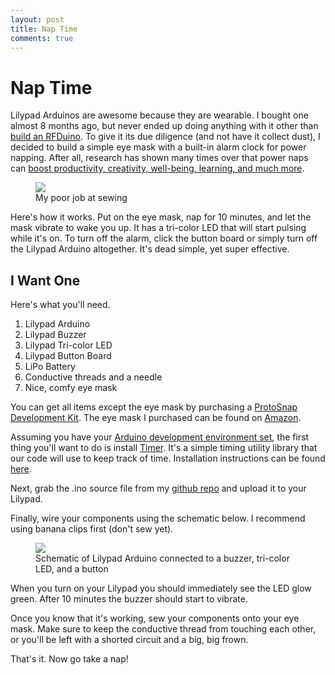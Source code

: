 ```yaml
---
layout: post
title: Nap Time
comments: true
---
```


# Nap Time

Lilypad Arduinos are awesome because they are wearable.  I bought one almost 8 months ago, but never ended up doing anything with it other than [build an RFDuino](http://kenhirakawa.com/one-way-rf-communication-with-arduino-and-node/).  To give it its due diligence (and not have it collect dust), I decided to build a simple eye mask with a built-in alarm clock for power napping.  After all, research has shown many times over that power naps can [boost productivity, creativity, well-being, learning, and much more](http://io9.com/the-science-behind-power-naps-and-why-theyre-so-damne-1401366016).

<figure>
	<img src="{{ site.url }}/assets/images/nap-time-final.jpg">
	<figcaption>My poor job at sewing</figcaption>
</figure>

Here's how it works.  Put on the eye mask, nap for 10 minutes, and let the mask vibrate to wake you up.  It has a tri-color LED that will start pulsing while it's on. To turn off the alarm, click the button board or simply turn off the Lilypad Arduino altogether.  It's dead simple, yet super effective.

## I Want One

Here's what you'll need.

1. Lilypad Arduino
2. Lilypad Buzzer
3. Lilypad Tri-color LED
4. Lilypad Button Board
5. LiPo Battery
6. Conductive threads and a needle
7. Nice, comfy eye mask

You can get all items except the eye mask by purchasing a [ProtoSnap Development Kit](https://www.sparkfun.com/products/11261).  The eye mask I purchased can be found on [Amazon](http://www.amazon.com/Dream-Zone--Earth-Therapeutics-Sleep/dp/B000JE2C9Y/ref=sr_1_3?ie=UTF8&qid=1383798238&sr=8-3&keywords=eyemask).

Assuming you have your [Arduino development environment set](http://arduino.cc/en/Guide/HomePage#.UwKTLEJdUzF), the first thing you'll want to do is install [Timer](http://playground.arduino.cc/Code/Timer#Installation). It's a simple timing utility library that our code will use to keep track of time. Installation instructions can be found [here](http://playground.arduino.cc/Code/Timer#Installation). 

Next, grab the .ino source file from my [github repo](https://github.com/khirakawa/power-napper/blob/master/src/nap.ino) and upload it to your Lilypad.

Finally, wire your components using the schematic below.  I recommend using banana clips first (don't sew yet).

<figure>
	<img src="{{ site.url }}/assets/images/nap-time-lilypad-schematic.png">
	<figcaption>Schematic of Lilypad Arduino connected to a buzzer, tri-color LED, and a button</figcaption>
</figure>

When you turn on your Lilypad you should immediately see the LED glow green.  After 10 minutes the buzzer should start to vibrate.

Once you know that it's working, sew your components onto your eye mask. Make sure to keep the conductive thread from touching each other, or you'll be left with a shorted circuit and a big, big frown.

That's it. Now go take a nap!